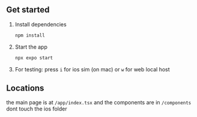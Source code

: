 

## Get started

1. Install dependencies

   ```bash
   npm install
   ```

2. Start the app

   ```bash
   npx expo start
   ```

3. For testing:
   press `i` for ios sim (on mac) or `w` for web local host
     
## Locations

the main page is at `/app/index.tsx` and the components are in `/components` dont touch the ios folder


